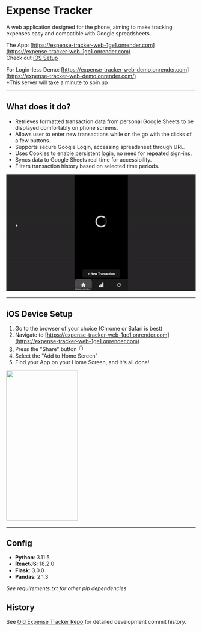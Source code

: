 # Expense Tracker
A web application designed for the phone, aiming to make tracking expenses easy and compatible with Google spreadsheets.

The App: [https://expense-tracker-web-1ge1.onrender.com](https://expense-tracker-web-1ge1.onrender.com)
<br/>Check out [iOS Setup](#ios-device-setup)

For Login-less Demo: [https://expense-tracker-web-demo.onrender.com](https://expense-tracker-web-demo.onrender.com/)
<br/>*This server will take a minute to spin up


***
## What does it do?
- Retrieves formatted transaction data from personal Google Sheets to be displayed comfortably on phone screens.
- Allows user to enter new transactions while on the go with the clicks of a few buttons.
- Supports secure Google Login, accessing spreadsheet through URL.
- Uses Cookies to enable persistent login, no need for repeated sign-ins.
- Syncs data to Google Sheets real time for accessibility.
- Filters transaction history based on selected time periods.

![](./public/expense_tracker.gif)

***
## iOS Device Setup
1. Go to the browser of your choice (Chrome or Safari is best)
2. Navigate to [https://expense-tracker-web-1ge1.onrender.com](https://expense-tracker-web-1ge1.onrender.com)
3. Press the "Share" button <img src="public/share-btn.png" alt="drawing" width="16"/>  
4. Select the "Add to Home Screen"
5. Find your App on your Home Screen, and it's all done!

<img src="./public/ios_demo.gif" width="190" height="400">

***
## Config
- **Python**: 3.11.5
- **ReactJS**: 18.2.0
- **Flask**: 3.0.0
- **Pandas**: 2.1.3
  
*See requirements.txt for other pip dependencies*

## History
See [Old Expense Tracker Repo](https://github.com/Kevin-Wei-KW/ExpenseTracker) for detailed development commit history.
